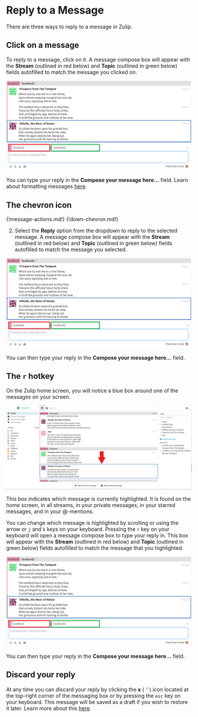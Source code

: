 # Reply to a Message
There are three ways to reply to a message in Zulip.

## Click on a message
To reply to a message, click on it.
A message compose box will appear with the **Stream** (outlined in red
below) and **Topic** (outlined in green below) fields
autofilled to match the message you clicked on.

![reply messaging box](/static/images/help/reply-messaging-box.png)

You can type your reply in the **Compose your message here...** field.
Learn about formatting messages [here](/help/format-your-message-using-markdown).

## The chevron icon
{!message-actions.md!}
{!down-chevron.md!}

2. Select the **Reply** option from the dropdown to reply to the selected
message. A message compose box will appear with the **Stream** (outlined in red
below) and **Topic** (outlined in green below) fields autofilled to match the
message you selected.

![reply messaging box](/static/images/help/reply-messaging-box.png)

You can then type your reply in the **Compose your message here...** field.

## The `r` hotkey
On the Zulip home screen, you will notice a blue box around one of the
messages on your screen.

![blue box](/static/images/help/blue-box-message.png)

This box indicates which message is currently highlighted.
It is found on the home screen, in all streams, in your private
messages, in your starred messages, and in your @-mentions.

You can change which message is highlighted by scrolling or
using the arrow or `j` and `k` keys on your keyboard.
Pressing the `r` key on your keyboard will open a message compose
box to type your reply in.
This box will appear with the **Stream** (outlined in red below)
and **Topic** (outlined in green below) fields
autofilled to match the message that you highlighted.

![reply messaging box](/static/images/help/reply-messaging-box.png)

You can then type your reply in the **Compose your message here...** field.

## Discard your reply

At any time you can discard your reply by clicking the **x**
(![x](/static/images/help/x.png)) icon located at the top-right corner
of the messaging box or by pressing the `esc` key on your keyboard.
This message will be saved as a draft if you wish to restore it later.
Learn more about this [here](/help/restore-the-last-unsent-message).
